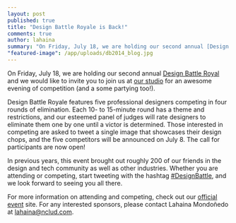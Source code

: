 ```yaml
---
layout: post
published: true
title: "Design Battle Royale is Back!"
comments: true
author: lahaina
summary: "On Friday, July 18, we are holding our second annual [Design Battle Royal](http://design-battle.com/) and we would like to invite you to join us at [our studio](http://nclud.com/contact/) for an awesome evening of competition (and a some partying too!)."
"featured-image": /app/uploads/db2014_blog.jpg
---
```


On Friday, July 18, we are holding our second annual [Design Battle Royal](http://design-battle.com/) and we would like to invite you to join us at [our studio](http://nclud.com/contact/) for an awesome evening of competition (and a some partying too!).

Design Battle Royale features five professional designers competing in four rounds of elimination. Each 10- to 15-minute round has a theme and restrictions, and our esteemed panel of judges will rate designers to eliminate them one by one until a victor is determined. Those interested in competing are asked to tweet a single image that showcases their design chops, and the five competitors will be announced on July 8. The call for participants are now open!

In previous years, this event brought out roughly 200 of our friends in the design and tech community as well as other industries. Whether you are attending or competing, start tweeting with the hashtag [#DesignBattle](https://twitter.com/search?q=%23designbattle&src=typd), and we look forward to seeing you all there.

For more information on attending and competing, check out our [official event](http://design-battle.com/) site. For any interested sponsors, please contact Lahaina Mondoñedo at [lahaina@nclud.com](mailto:lahaina@nclud.com).
